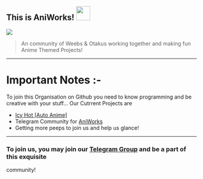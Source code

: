 ## This is AniWorks! <img src="https://graph.org/file/91cfe996f84061969312a.jpg" width="37" height="37"> 

<img src="https://graph.org/file/0c22b49ae7f3823c814f6.jpg">

> An community of Weebs & Otakus working together and making fun Anime Themed Projects! 
<hr>

# Important Notes :-

To join this Organisation on Github you need to know programming and be creative with your stuff... 
Our Cutrrent Projects are 
- [Icy Hot [Auto Anime]](https://t.me/Anime_Region_Ongoing)	
- Telegram Community for [AniWorks](https://t.me/AniWorks) 
- Getting more peeps to join us and help us glance! 
<hr>

### To join us, you may join our [Telegram Group](https://t.me/Anime_Discussion_Region) and be a part of this exquisite 
community! 
